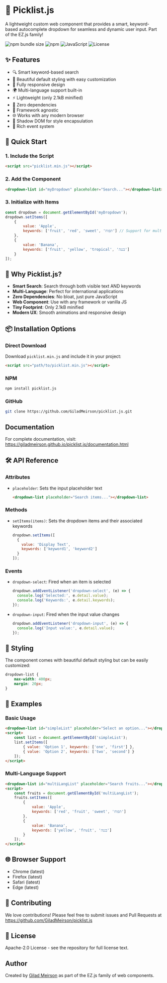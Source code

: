 # 🎯 Picklist.js

A lightweight custom web component that provides a smart, keyword-based autocomplete dropdown for seamless and dynamic user input. Part of the EZ.js family!

![npm bundle size](https://img.shields.io/badge/minified%20size-2.1%20kB-blue)
![npm](https://img.shields.io/badge/no-dependencies-brightgreen)
![JavaScript](https://img.shields.io/badge/vanilla-javascript-yellow)
![License](https://img.shields.io/badge/license-Apache--2.0-green)

## ✨ Features

- 🔍 Smart keyword-based search
- 🎨 Beautiful default styling with easy customization
- 📱 Fully responsive design
- 🌍 Multi-language support built-in
- ⚡ Lightweight (only 2.1kB minified)
- 🔌 Zero dependencies
- 🎯 Framework agnostic
- 🌐 Works with any modern browser
- 🎨 Shadow DOM for style encapsulation
- 🔄 Rich event system

## 🚀 Quick Start

### 1. Include the Script
```html
<script src="picklist.min.js"></script>
```

### 2. Add the Component
```html
<dropdown-list id="myDropdown" placeholder="Search..."></dropdown-list>
```

### 3. Initialize with Items
```javascript
const dropdown = document.getElementById('myDropdown');
dropdown.setItems([
    {
        value: 'Apple',
        keywords: ['fruit', 'red', 'sweet', 'תפוח'] // Support for multiple languages!
    },
    {
        value: 'Banana',
        keywords: ['fruit', 'yellow', 'tropical', 'בננה']
    }
]);
```

## 🎯 Why Picklist.js?

- **Smart Search**: Search through both visible text AND keywords
- **Multi-Language**: Perfect for international applications
- **Zero Dependencies**: No bloat, just pure JavaScript
- **Web Component**: Use with any framework or vanilla JS
- **Tiny Footprint**: Only 2.1kB minified
- **Modern UX**: Smooth animations and responsive design

## 📦 Installation Options

### Direct Download
Download `picklist.min.js` and include it in your project:
```html
<script src="path/to/picklist.min.js"></script>
```

### NPM
```bash
npm install picklist.js
```

### GitHub
```bash
git clone https://github.com/GiladMeirson/picklist.js.git
```

## Documentation
For complete documentation, visit: https://giladmeirson.github.io/picklist.js/documentation.html

## 🛠️ API Reference

### Attributes

- `placeholder`: Sets the input placeholder text
  ```html
  <dropdown-list placeholder="Search items..."></dropdown-list>
  ```

### Methods

- `setItems(items)`: Sets the dropdown items and their associated keywords
  ```javascript
  dropdown.setItems([
    {
      value: 'Display Text',
      keywords: ['keyword1', 'keyword2']
    }
  ]);
  ```

### Events

- `dropdown-select`: Fired when an item is selected
  ```javascript
  dropdown.addEventListener('dropdown-select', (e) => {
    console.log('Selected:', e.detail.value);
    console.log('Keywords:', e.detail.keywords);
  });
  ```

- `dropdown-input`: Fired when the input value changes
  ```javascript
  dropdown.addEventListener('dropdown-input', (e) => {
    console.log('Input value:', e.detail.value);
  });
  ```

## 🎨 Styling

The component comes with beautiful default styling but can be easily customized:

```css
dropdown-list {
    max-width: 400px;
    margin: 20px;
}
```

## 🌟 Examples

### Basic Usage
```html
<dropdown-list id="simpleList" placeholder="Select an option..."></dropdown-list>
<script>
    const list = document.getElementById('simpleList');
    list.setItems([
        { value: 'Option 1', keywords: ['one', 'first'] },
        { value: 'Option 2', keywords: ['two', 'second'] }
    ]);
</script>
```

### Multi-Language Support
```html
<dropdown-list id="multiLangList" placeholder="Search fruits..."></dropdown-list>
<script>
    const fruits = document.getElementById('multiLangList');
    fruits.setItems([
        {
            value: 'Apple',
            keywords: ['red', 'fruit', 'sweet', 'תפוח']
        },
        {
            value: 'Banana',
            keywords: ['yellow', 'fruit', 'בננה']
        }
    ]);
</script>
```

## 🌐 Browser Support

- Chrome (latest)
- Firefox (latest)
- Safari (latest)
- Edge (latest)

## 👥 Contributing

We love contributions! Please feel free to submit issues and Pull Requests at https://github.com/GiladMeirson/picklist.js

## 📄 License

Apache-2.0 License - see the repository for full license text.

## Author

Created by [Gilad Meirson](https://giladmeirson.site/) as part of the EZ.js family of web components.